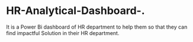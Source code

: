 # HR-Analytical-Dashboard-.
It is a Power Bi dashboard of HR department to help them so that they can find impactful Solution in their HR department.
